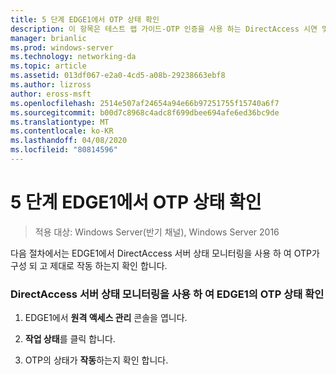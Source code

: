 ```yaml
---
title: 5 단계 EDGE1에서 OTP 상태 확인
description: 이 항목은 테스트 랩 가이드-OTP 인증을 사용 하는 DirectAccess 시연 및 Windows Server 2016에 대 한 RSA SecurID의 일부입니다.
manager: brianlic
ms.prod: windows-server
ms.technology: networking-da
ms.topic: article
ms.assetid: 013df067-e2a0-4cd5-a08b-29238663ebf8
ms.author: lizross
author: eross-msft
ms.openlocfilehash: 2514e507af24654a94e66b97251755f15740a6f7
ms.sourcegitcommit: b00d7c8968c4adc8f699dbee694afe6ed36bc9de
ms.translationtype: MT
ms.contentlocale: ko-KR
ms.lasthandoff: 04/08/2020
ms.locfileid: "80814596"
---
```

# <a name="step-5-verify-otp-health-on-edge1"></a>5 단계 EDGE1에서 OTP 상태 확인

>적용 대상: Windows Server(반기 채널), Windows Server 2016

다음 절차에서는 EDGE1에서 DirectAccess 서버 상태 모니터링을 사용 하 여 OTP가 구성 되 고 제대로 작동 하는지 확인 합니다.  
  
### <a name="verify-otp-health-on-edge1-using-directaccess-server-health-monitoring"></a>DirectAccess 서버 상태 모니터링을 사용 하 여 EDGE1의 OTP 상태 확인  
  
1.  EDGE1에서 **원격 액세스 관리** 콘솔을 엽니다.  
  
2.  **작업 상태**를 클릭 합니다.  
  
3.  OTP의 상태가 **작동**하는지 확인 합니다.  
  


